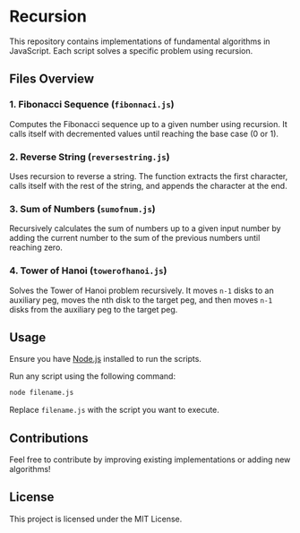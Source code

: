# Recursion


This repository contains implementations of fundamental algorithms in JavaScript. Each script solves a specific problem using recursion.

## Files Overview

### 1. Fibonacci Sequence (`fibonnaci.js`)
Computes the Fibonacci sequence up to a given number using recursion. It calls itself with decremented values until reaching the base case (0 or 1).

### 2. Reverse String (`reversestring.js`)
Uses recursion to reverse a string. The function extracts the first character, calls itself with the rest of the string, and appends the character at the end.

### 3. Sum of Numbers (`sumofnum.js`)
Recursively calculates the sum of numbers up to a given input number by adding the current number to the sum of the previous numbers until reaching zero.

### 4. Tower of Hanoi (`towerofhanoi.js`)
Solves the Tower of Hanoi problem recursively. It moves `n-1` disks to an auxiliary peg, moves the nth disk to the target peg, and then moves `n-1` disks from the auxiliary peg to the target peg.

## Usage

Ensure you have [Node.js](https://nodejs.org/) installed to run the scripts.

Run any script using the following command:

```sh
node filename.js
```

Replace `filename.js` with the script you want to execute.

## Contributions
Feel free to contribute by improving existing implementations or adding new algorithms!

## License
This project is licensed under the MIT License.